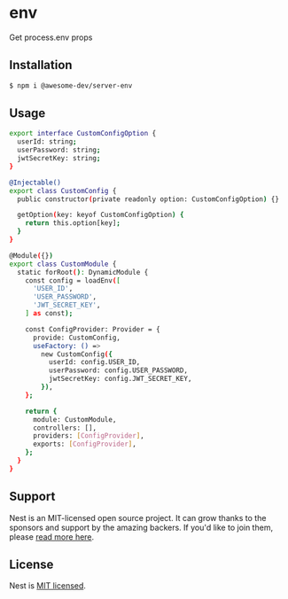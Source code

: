 # env

Get process.env props

## Installation

```bash
$ npm i @awesome-dev/server-env
```

## Usage

```bash
export interface CustomConfigOption {
  userId: string;
  userPassword: string;
  jwtSecretKey: string;
}

@Injectable()
export class CustomConfig {
  public constructor(private readonly option: CustomConfigOption) {}

  getOption(key: keyof CustomConfigOption) {
    return this.option[key];
  }
}
```

```bash
@Module({})
export class CustomModule {
  static forRoot(): DynamicModule {
    const config = loadEnv([
      'USER_ID',
      'USER_PASSWORD',
      'JWT_SECRET_KEY',
    ] as const);

    const ConfigProvider: Provider = {
      provide: CustomConfig,
      useFactory: () =>
        new CustomConfig({
          userId: config.USER_ID,
          userPassword: config.USER_PASSWORD,
          jwtSecretKey: config.JWT_SECRET_KEY,
        }),
    };

    return {
      module: CustomModule,
      controllers: [],
      providers: [ConfigProvider],
      exports: [ConfigProvider],
    };
  }
}
```

## Support

Nest is an MIT-licensed open source project. It can grow thanks to the sponsors and support by the amazing backers. If you'd like to join them, please [read more here](https://docs.nestjs.com/support).

## License

Nest is [MIT licensed](LICENSE).

